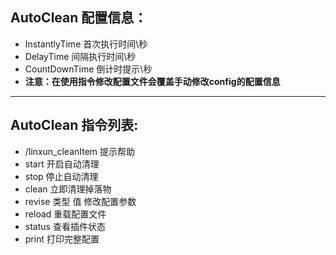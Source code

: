 ## AutoClean 配置信息：  
- InstantlyTime 首次执行时间\秒
- DelayTime 间隔执行时间\秒    
- CountDownTime 倒计时提示\秒    
- **注意：在使用指令修改配置文件会覆盖手动修改config的配置信息**
-------
## AutoClean 指令列表:
- /linxun_cleanItem 提示帮助
- start	   开启自动清理
- stop	   停止自动清理	
- clean	   立即清理掉落物
- revise   类型 值 修改配置参数	
- reload   重载配置文件
- status   查看插件状态	
- print	   打印完整配置
